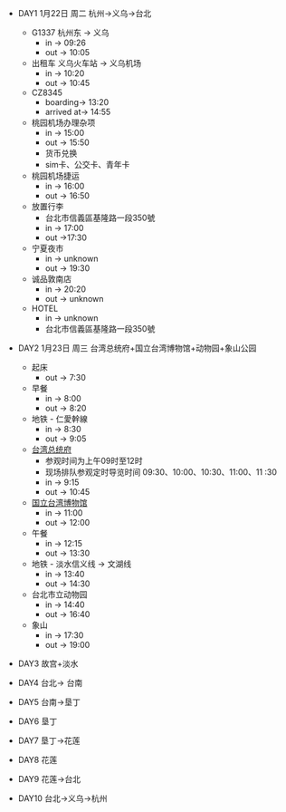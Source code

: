 * DAY1 1月22日 周二 杭州->义乌->台北
    * G1337 杭州东 -> 义乌
        * in -> 09:26
        * out -> 10:05
    * 出租车 义乌火车站 -> 义乌机场
        * in -> 10:20
        * out -> 10:45 
    * CZ8345
        * boarding-> 13:20
        * arrived at-> 14:55
    * 桃园机场办理杂项
        * in -> 15:00
        * out -> 15:50
        * 货币兑换
        * sim卡、公交卡、青年卡
    * 桃园机场捷运
        * in -> 16:00
        * out -> 16:50
    * 放置行李
        * 台北市信義區基隆路一段350號
        * in -> 17:00
        * out ->17:30
    * 宁夏夜市
        * in -> unknown
        * out -> 19:30
    * 诚品敦南店
        * in -> 20:20
        * out -> unknown
    * HOTEL
        * in -> unknown
        * 台北市信義區基隆路一段350號
    
* DAY2 1月23日 周三 台湾总统府+国立台湾博物馆+动物园+象山公园
    * 起床
        * out -> 7:30
    * 早餐
        * in -> 8:00
        * out -> 8:20
    * 地铁 - 仁愛幹線
        * in -> 8:30
        * out -> 9:05
    * [台湾总统府](https://www.president.gov.tw/Page/124)
        * 参观时间为上午09时至12时
        * 现场排队参观定时导览时间 09:30、10:00、10:30、11:00、11 :30
        * in -> 9:15
        * out -> 10:45
    * [国立台湾博物馆](https://www.ntm.gov.tw/)
        * in -> 11:00
        * out -> 12:00
    * 午餐
        * in -> 12:15
        * out -> 13:30
    * 地铁 - 淡水信义线 -> 文湖线
        * in -> 13:40
        * out -> 14:30
    * 台北市立动物园
        * in -> 14:40
        * out -> 16:40
    * 象山
        * in -> 17:30
        * out -> 19:00
    

    
* DAY3 故宫+淡水

* DAY4 台北-> 台南
* DAY5 台南->垦丁
* DAY6 垦丁
* DAY7 垦丁->花莲
* DAY8 花莲
* DAY9 花莲->台北
* DAY10 台北->义乌->杭州